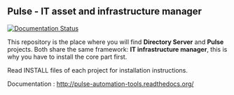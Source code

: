 ## Pulse - IT asset and infrastructure manager ##

<a href='http://pulse-automation-tools.readthedocs.org/en/latest/?badge=latest'>
    <img src='https://readthedocs.org/projects/pulse-automation-tools/badge/?version=latest' alt='Documentation Status' />
</a>

This repository is the place where you will find **Directory Server** and **Pulse** projects.
Both share the same framework: **IT infrastructure manager**, this is why you have to install the core part first.

Read INSTALL files of each project for installation instructions.

Documentation : http://pulse-automation-tools.readthedocs.org/
